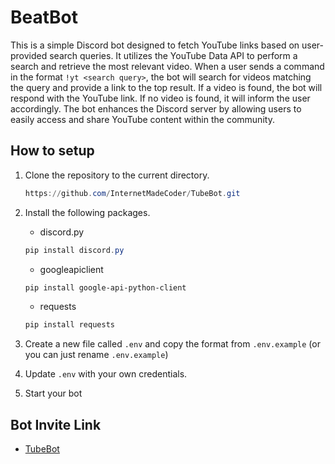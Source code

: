 # BeatBot
This is a simple Discord bot designed to fetch YouTube links based on user-provided search queries. It utilizes the YouTube Data API to perform a search and retrieve the most relevant video. When a user sends a command in the format `!yt <search query>`, the bot will search for videos matching the query and provide a link to the top result. If a video is found, the bot will respond with the YouTube link. If no video is found, it will inform the user accordingly. The bot enhances the Discord server by allowing users to easily access and share YouTube content within the community.

## How to setup
1. Clone the repository to the current directory.
   ```powershell
   https://github.com/InternetMadeCoder/TubeBot.git
   ```
   
2. Install the following packages.
   - discord.py
   ```powershell
   pip install discord.py
   ```
   - googleapiclient
   ```powershell
   pip install google-api-python-client
   ```
    - requests
   ```powershell
   pip install requests
   ```
   
3. Create a new file called `.env` and copy the format from `.env.example` (or you can just rename `.env.example`)

4. Update `.env` with your own credentials.

5. Start your bot

## Bot Invite Link
- [TubeBot](https://discord.com/oauth2/authorize?scope=bot&permissions=8&client_id=1120947722090975294)
